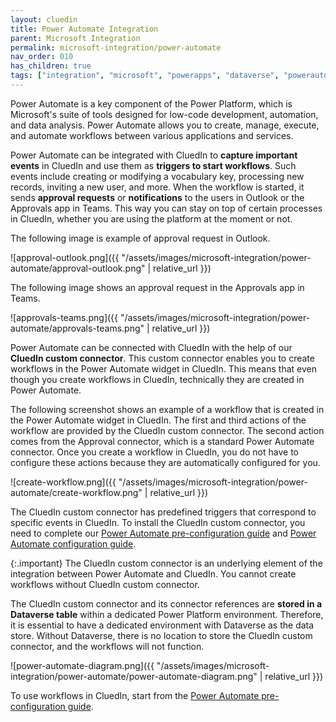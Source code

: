```yaml
---
layout: cluedin
title: Power Automate Integration
parent: Microsoft Integration
permalink: microsoft-integration/power-automate
nav_order: 010
has_children: true
tags: ["integration", "microsoft", "powerapps", "dataverse", "powerautomate"]
---
```


Power Automate is a key component of the Power Platform, which is Microsoft's suite of tools designed for low-code development, automation, and data analysis. Power Automate allows you to create, manage, execute, and automate workflows between various applications and services.

Power Automate can be integrated with CluedIn to **capture important events** in CluedIn and use them as **triggers to start workflows**. Such events include creating or modifying a vocabulary key, processing new records, inviting a new user, and more. When the workflow is started, it sends **approval requests** or **notifications** to the users in Outlook or the Approvals app in Teams. This way you can stay on top of certain processes in CluedIn, whether you are using the platform at the moment or not.

The following image is example of approval request in Outlook.

![approval-outlook.png]({{ "/assets/images/microsoft-integration/power-automate/approval-outlook.png" | relative_url }})

The following image shows an approval request in the Approvals app in Teams.

![approvals-teams.png]({{ "/assets/images/microsoft-integration/power-automate/approvals-teams.png" | relative_url }})

Power Automate can be connected with CluedIn with the help of our **CluedIn custom connector**. This custom connector enables you to create workflows in the Power Automate widget in CluedIn. This means that even though you create workflows in CluedIn, technically they are created in Power Automate.

The following screenshot shows an example of a workflow that is created in the Power Automate widget in CluedIn. The first and third actions of the workflow are provided by the CluedIn custom connector. The second action comes from the Approval connector, which is a standard Power Automate connector. Once you create a workflow in CluedIn, you do not have to configure these actions because they are automatically configured for you.

![create-workflow.png]({{ "/assets/images/microsoft-integration/power-automate/create-workflow.png" | relative_url }})

The CluedIn custom connector has predefined triggers that correspond to specific events in CluedIn. To install the CluedIn custom connector, you need to complete our [Power Automate pre-configuration guide](/microsoft-integration/power-automate/pre-configuration-guide) and [Power Automate configuration guide](/microsoft-integration/power-automate/configuration-guide).

{:.important}
The CluedIn custom connector is an underlying element of the integration between Power Automate and CluedIn. You cannot create workflows without CluedIn custom connector.

The CluedIn custom connector and its connector references are **stored in a Dataverse table** within a dedicated Power Platform environment. Therefore, it is essential to have a dedicated environment with Dataverse as the data store. Without Dataverse, there is no location to store the CluedIn custom connector, and the workflows will not function.

![power-automate-diagram.png]({{ "/assets/images/microsoft-integration/power-automate/power-automate-diagram.png" | relative_url }})

To use workflows in CluedIn, start from the [Power Automate pre-configuration guide](/microsoft-integration/power-automate/pre-configuration-guide).
